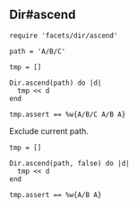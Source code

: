 ## Dir#ascend

    require 'facets/dir/ascend'

    path = 'A/B/C'

    tmp = []

    Dir.ascend(path) do |d|
      tmp << d
    end

    tmp.assert == %w{A/B/C A/B A}

Exclude current path.

    tmp = []

    Dir.ascend(path, false) do |d|
      tmp << d
    end
    
    tmp.assert == %w{A/B A}

